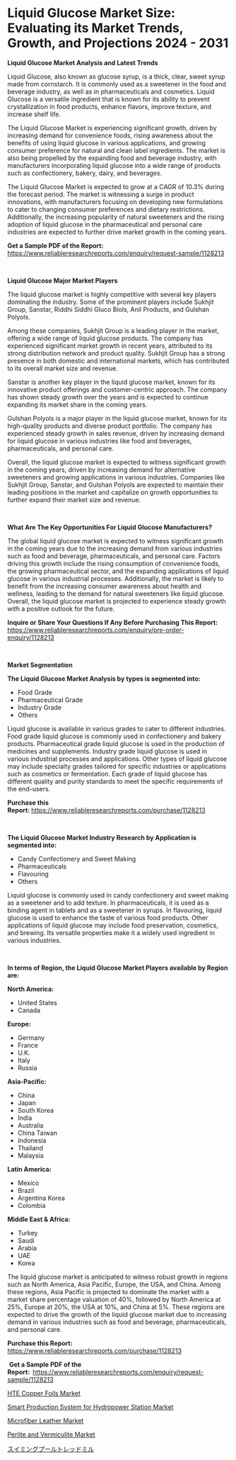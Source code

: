 <p><h1>Liquid Glucose Market Size: Evaluating its Market Trends, Growth, and Projections 2024 - 2031</h1></p><p><strong>Liquid Glucose Market Analysis and Latest Trends</strong></p>
<p><p>Liquid Glucose, also known as glucose syrup, is a thick, clear, sweet syrup made from cornstarch. It is commonly used as a sweetener in the food and beverage industry, as well as in pharmaceuticals and cosmetics. Liquid Glucose is a versatile ingredient that is known for its ability to prevent crystallization in food products, enhance flavors, improve texture, and increase shelf life.</p><p>The Liquid Glucose Market is experiencing significant growth, driven by increasing demand for convenience foods, rising awareness about the benefits of using liquid glucose in various applications, and growing consumer preference for natural and clean label ingredients. The market is also being propelled by the expanding food and beverage industry, with manufacturers incorporating liquid glucose into a wide range of products such as confectionery, bakery, dairy, and beverages.</p><p>The Liquid Glucose Market is expected to grow at a CAGR of 10.3% during the forecast period. The market is witnessing a surge in product innovations, with manufacturers focusing on developing new formulations to cater to changing consumer preferences and dietary restrictions. Additionally, the increasing popularity of natural sweeteners and the rising adoption of liquid glucose in the pharmaceutical and personal care industries are expected to further drive market growth in the coming years.</p></p>
<p><strong>Get a Sample PDF of the Report:&nbsp;</strong> <a href="https://www.reliableresearchreports.com/enquiry/request-sample/1128213">https://www.reliableresearchreports.com/enquiry/request-sample/1128213</a></p>
<p>&nbsp;</p>
<p><strong>Liquid Glucose Major Market Players</strong></p>
<p><p>The liquid glucose market is highly competitive with several key players dominating the industry. Some of the prominent players include Sukhjit Group, Sanstar, Riddhi Siddhi Gluco Biols, Anil Products, and Gulshan Polyols. </p><p>Among these companies, Sukhjit Group is a leading player in the market, offering a wide range of liquid glucose products. The company has experienced significant market growth in recent years, attributed to its strong distribution network and product quality. Sukhjit Group has a strong presence in both domestic and international markets, which has contributed to its overall market size and revenue.</p><p>Sanstar is another key player in the liquid glucose market, known for its innovative product offerings and customer-centric approach. The company has shown steady growth over the years and is expected to continue expanding its market share in the coming years. </p><p>Gulshan Polyols is a major player in the liquid glucose market, known for its high-quality products and diverse product portfolio. The company has experienced steady growth in sales revenue, driven by increasing demand for liquid glucose in various industries like food and beverages, pharmaceuticals, and personal care.</p><p>Overall, the liquid glucose market is expected to witness significant growth in the coming years, driven by increasing demand for alternative sweeteners and growing applications in various industries. Companies like Sukhjit Group, Sanstar, and Gulshan Polyols are expected to maintain their leading positions in the market and capitalize on growth opportunities to further expand their market size and revenue.</p></p>
<p>&nbsp;</p>
<p><strong>What Are The Key Opportunities For Liquid Glucose Manufacturers?</strong></p>
<p><p>The global liquid glucose market is expected to witness significant growth in the coming years due to the increasing demand from various industries such as food and beverage, pharmaceuticals, and personal care. Factors driving this growth include the rising consumption of convenience foods, the growing pharmaceutical sector, and the expanding applications of liquid glucose in various industrial processes. Additionally, the market is likely to benefit from the increasing consumer awareness about health and wellness, leading to the demand for natural sweeteners like liquid glucose. Overall, the liquid glucose market is projected to experience steady growth with a positive outlook for the future.</p></p>
<p><strong>Inquire or Share Your Questions If Any Before Purchasing This Report:</strong> <a href="https://www.reliableresearchreports.com/enquiry/pre-order-enquiry/1128213">https://www.reliableresearchreports.com/enquiry/pre-order-enquiry/1128213</a></p>
<p>&nbsp;</p>
<p><strong>Market Segmentation</strong></p>
<p><strong>The Liquid Glucose Market Analysis by types is segmented into:</strong></p>
<p><ul><li>Food Grade</li><li>Pharmaceutical Grade</li><li>Industry Grade</li><li>Others</li></ul></p>
<p><p>Liquid glucose is available in various grades to cater to different industries. Food grade liquid glucose is commonly used in confectionery and bakery products. Pharmaceutical grade liquid glucose is used in the production of medicines and supplements. Industry grade liquid glucose is used in various industrial processes and applications. Other types of liquid glucose may include specialty grades tailored for specific industries or applications such as cosmetics or fermentation. Each grade of liquid glucose has different quality and purity standards to meet the specific requirements of the end-users.</p></p>
<p><strong>Purchase this Report:&nbsp;</strong><a href="https://www.reliableresearchreports.com/purchase/1128213">https://www.reliableresearchreports.com/purchase/1128213</a></p>
<p>&nbsp;</p>
<p><strong>The Liquid Glucose Market Industry Research by Application is segmented into:</strong></p>
<p><ul><li>Candy Confectionery and Sweet Making</li><li>Pharmaceuticals</li><li>Flavouring</li><li>Others</li></ul></p>
<p><p>Liquid glucose is commonly used in candy confectionery and sweet making as a sweetener and to add texture. In pharmaceuticals, it is used as a binding agent in tablets and as a sweetener in syrups. In flavouring, liquid glucose is used to enhance the taste of various food products. Other applications of liquid glucose may include food preservation, cosmetics, and brewing. Its versatile properties make it a widely used ingredient in various industries.</p></p>
<p>&nbsp;</p>
<p><strong>In terms of Region, the Liquid Glucose Market Players available by Region are:</strong></p>
<p>
    <p> <strong> North America: </strong>
        <ul>
            <li>United States</li>
            <li>Canada</li>
        </ul>
        </p> 
    <p> <strong> Europe: </strong>
        <ul>
            <li>Germany</li>
            <li>France</li>
            <li>U.K.</li>
            <li>Italy</li>
            <li>Russia</li>
        </ul>
        </p> 
    <p> <strong> Asia-Pacific: </strong>
        <ul>
            <li>China</li>
            <li>Japan</li>
            <li>South Korea</li>
            <li>India</li>
            <li>Australia</li>
            <li>China Taiwan</li>
            <li>Indonesia</li>
            <li>Thailand</li>
            <li>Malaysia</li>
        </ul>
        </p> 
    <p> <strong> Latin America: </strong>
        <ul>
            <li>Mexico</li>
            <li>Brazil</li>
            <li>Argentina Korea</li>
            <li>Colombia</li>
        </ul>
        </p> 
    <p> <strong> Middle East & Africa: </strong>
        <ul>
            <li>Turkey</li>
            <li>Saudi</li>
            <li>Arabia</li>
            <li>UAE</li>
            <li>Korea</li>
        </ul>
    </p>
    </p>
<p><p>The liquid glucose market is anticipated to witness robust growth in regions such as North America, Asia Pacific, Europe, the USA, and China. Among these regions, Asia Pacific is projected to dominate the market with a market share percentage valuation of 40%, followed by North America at 25%, Europe at 20%, the USA at 10%, and China at 5%. These regions are expected to drive the growth of the liquid glucose market due to increasing demand in various industries such as food and beverage, pharmaceuticals, and personal care.</p></p>
<p><strong>Purchase this Report: </strong><a href="https://www.reliableresearchreports.com/purchase/1128213">https://www.reliableresearchreports.com/purchase/1128213</a></p>
<p>&nbsp;<strong>Get a Sample PDF of the Report:&nbsp;&nbsp;</strong><a href="https://www.reliableresearchreports.com/enquiry/request-sample/1128213">https://www.reliableresearchreports.com/enquiry/request-sample/1128213</a></p>
<p><strong></strong></p>
<p><p><a href="https://issuu.com/reportprime-2/docs/hte-copper-foils-market-size-2030.pptx">HTE Copper Foils Market</a></p><p><a href="https://issuu.com/reportprime-2/docs/smart-production-system-for-hydropower-station-mar">Smart Production System for Hydropower Station Market</a></p><p><a href="https://github.com/brenzgnarento/Market-Research-Report-List-1/blob/main/microfiber-leather-market.md">Microfiber Leather Market</a></p><p><a href="https://github.com/jerrycopelandthomaswsqd8q/Market-Research-Report-List-1/blob/main/perlite-and-vermiculite-market.md">Perlite and Vermiculite Market</a></p><p><a href="https://github.com/jkjreqjscoxx7/Market-Research-Report-List-1/blob/main/7360527191739.md">スイミングプールトレッドミル</a></p></p>